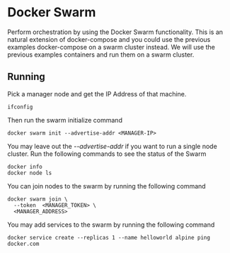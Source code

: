 # Docker Swarm

Perform orchestration by using the Docker Swarm functionality. This is an natural
extension of docker-compose and you could use the previous examples docker-compose
on a swarm cluster instead. We will use the previous examples containers and run
them on a swarm cluster.

## Running

Pick a manager node and get the IP Address of that machine.

```
ifconfig
```

Then run the swarm initialize command

```
docker swarm init --advertise-addr <MANAGER-IP>
```

You may leave out the _--advertise-addr_ if you want to run a single node cluster.
Run the following commands to see the status of the Swarm

```
docker info
docker node ls
```

You can join nodes to the swarm by running the following command

```
docker swarm join \
  --token  <MANAGER_TOKEN> \
  <MANAGER_ADDRESS>
```

You may add services to the swarm by running the following command

```
docker service create --replicas 1 --name helloworld alpine ping docker.com
```
